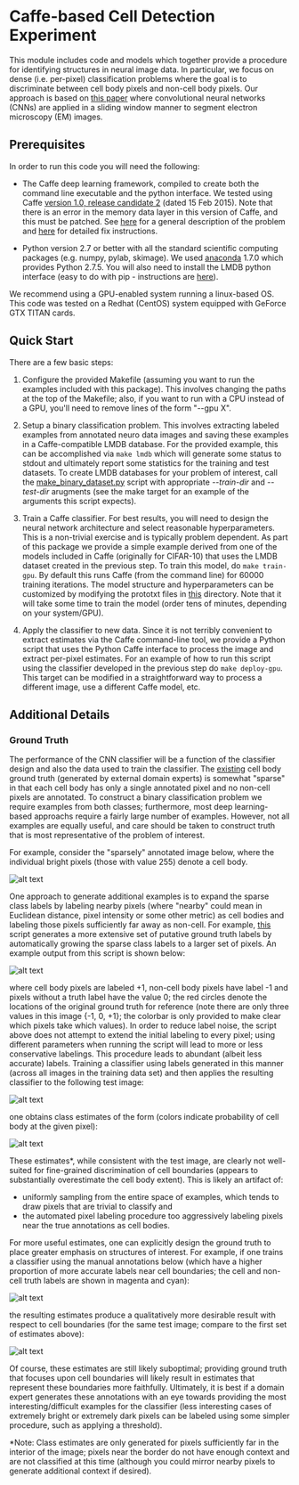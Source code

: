 # Caffe-based Cell Detection Experiment

This module includes code and models which together provide a procedure for identifying structures in neural image data.  In particular, we focus on dense (i.e. per-pixel) classification problems where the goal is to discriminate between cell body pixels and non-cell body pixels.  Our approach is based on [this paper](http://papers.nips.cc/paper/4741-deep-neural-networks-segment-neuronal-membranes-in-electron-microscopy-images) where convolutional neural networks (CNNs) are applied in a sliding window manner to segment electron microscopy (EM) images.


## Prerequisites

In order to run this code you will need the following:

- The Caffe deep learning framework, compiled to create both the command line executable and the python interface.  We tested using Caffe [version 1.0, release candidate 2](https://github.com/BVLC/caffe/releases) (dated 15 Feb 2015).   Note that there is an error in the memory data layer in this version of Caffe, and this must be patched.  See [here](https://github.com/BVLC/caffe/issues/2334) for a general description of the problem and [here](https://github.com/TJKlein/caffe/commit/5f1bb97a587043dbe0892466b866abfe4c76804c) for detailed fix instructions.

- Python version 2.7 or better with all the standard scientific computing packages (e.g. numpy, pylab, skimage).  We used [anaconda](https://www.continuum.io/downloads) 1.7.0 which provides Python 2.7.5.  You will also need to install the LMDB python interface (easy to do with pip - instructions are [here](https://lmdb.readthedocs.org/en/release/)).

We recommend using a GPU-enabled system running a linux-based OS.  This code was tested on a Redhat (CentOS) system equipped with GeForce GTX TITAN cards.

## Quick Start

There are a few basic steps:

1. Configure the provided Makefile (assuming you want to run the examples included with this package).  This involves changing the paths at the top of the Makefile; also, if you want to run with a CPU instead of a GPU, you'll need to remove lines of the form "--gpu X".

2. Setup a binary classification problem.  This involves extracting labeled examples from annotated neuro data images and saving these examples in a Caffe-compatible LMDB database.  For the provided example, this can be accomplished via
    ```make lmdb```
which will generate some status to stdout and ultimately report some statistics for the training and test datasets.  To create LMDB databases for your problem of interest, call the [make_binary_dataset.py](./src/make_binary_dataset.py) script with appropriate *--train-dir* and *--test-dir* arugments (see the make target for an example of the arguments this script expects).

3. Train a Caffe classifier.  For best results, you will need to design the neural network architecture and select reasonable hyperparameters.  This is a non-trivial exercise and is typically problem dependent.  As part of this package we provide a simple example derived from one of the models included in Caffe (originally for CIFAR-10) that uses the LMDB dataset created in the previous step.  To train this model, do
    ```make train-gpu```.
By default this runs Caffe (from the command line) for 60000 training iterations.  The model structure and hyperparameters can be customized by modifying the prototxt files in [this](./models/cifar10) directory.  Note that it will take some time to train the model (order tens of minutes, depending on your system/GPU).

4.  Apply the classifier to new data.  Since it is not terribly convenient to extract estimates via the Caffe command-line tool, we provide a Python script that uses the Python Caffe interface to process the image and extract per-pixel estimates.  For an example of how to run this script using the classifier developed in the previous step do 
```make deploy-gpu```.  This target can be modified in a straightforward way to process a different image, use a different Caffe model, etc.


## Additional Details

### Ground Truth
The performance of the CNN classifier will be a function of the classifier design and also the data used to train the classifier. The [existing](./data/orig) cell body ground truth (generated by external domain experts) is somewhat "sparse" in that each cell body has only a single annotated pixel and no non-cell pixels are annotated.  To construct a binary classification problem we require examples from both classes; furthermore, most deep learning-based approachs require a fairly large number of examples.  However, not all examples are equally useful, and care should be taken to construct truth that is most representative of the problem of interest.

For example, consider the "sparsely" annotated image below, where the individual bright pixels (those with value 255) denote a cell body.

![alt text](./data/ForDocs/Y_sparse.png?raw=true, "Original Annotations")

One approach to generate additional examples is to expand the sparse class labels by labeling nearby pixels (where "nearby" could mean in Euclidean distance, pixel intensity or some other metric) as cell bodies and labeling those pixels sufficiently far away as non-cell.  For example, [this](./src/truth_image.m) script generates a more extensive set of putative ground truth labels by automatically growing the sparse class labels to a larger set of pixels.  An example output from this script is shown below:

![alt text](./data/ForDocs/Y_inferred.png?raw=true, "Inferred Annotations")

where cell body pixels are labeled +1, non-cell body pixels have label -1 and pixels without a truth label have the value 0; the red circles denote the locations of the original ground truth for reference (note there are only three values in this image {-1, 0, +1}; the colorbar is only provided to make clear which pixels take which values).  In order to reduce label noise, the script above does not attempt to extend the initial labeling to every pixel; using different parameters when running the script will lead to more or less conservative labelings.  This procedure leads to abundant (albeit  less accurate) labels.  Training a classifier using labels generated in this manner (across all images in the training data set) and then applies the resulting classifier to the following test image:

![alt text](./data/interpolated/img.00012.interp.png?raw=true, "Test Image")

one obtains class estimates of the form (colors indicate probability of cell body at the given pixel):

![alt text](./data/ForDocs/Yhat_gross.png?raw=true, "Inferred Annotations")

These estimates*, while consistent with the test image, are clearly not well-suited for fine-grained discrimination of cell boundaries (appears to substantially overestimate the cell body extent).  This is likely an artifact of:

- uniformly sampling from the entire space of examples, which tends to draw pixels that are trivial to classify and
- the automated pixel labeling procedure too aggressively labeling pixels near the true annotations as cell bodies.

For more useful estimates, one can explicitly design the ground truth to place greater emphasis on structures of interest.  For example, if one trains a classifier using the manual annotations below (which have a higher proportion of more accurate labels near cell boundaries; the cell and non-cell truth labels are shown in magenta and cyan):

![alt text](./data/ForDocs/Y_manual1.png?raw=true) 

the resulting estimates produce a qualitatively more desirable result with respect to cell boundaries (for the same test image; compare to the first set of estimates above):

![alt text](./data/ForDocs/Yhat_manual1.png?raw=true)

Of course, these estimates are still likely suboptimal; providing ground truth that focuses upon cell boundaries will likely result in estimates that represent these boundaries more faithfully.  Ultimately, it is best if a domain expert generates these annotations with an eye towards providing the most interesting/difficult examples for the classifier (less interesting cases of extremely bright or extremely dark pixels can be labeled using some simpler procedure, such as applying a threshold).

*Note: Class estimates are only generated for pixels sufficiently far in the interior of the image; pixels near the border do not have enough context and are not classified at this time (although you could mirror nearby pixels to generate additional context if desired).
